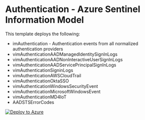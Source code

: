 # Authentication - Azure Sentinel Information Model

This template deploys the following:
* imAuthentication - Authentication events from all normalized authentication providers
* vimAuthenticationAADManagedIdentitySignInLogs
* vimAuthenticationAADNonInteractiveUserSignInLogs
* vimAuthenticationAADServicePrincipalSignInLogs
* vimAuthenticationSigninLogs
* vimAuthenticationAWSCloudTrail
* vimAuthenticationOktaSSO
* vimAuthenticationWindowsSecurityEvent
* vimAuthenticationMicrosoftWindowsEvent
* vimAuthenticationMD4IoT
* AADSTSErrorCodes


[![Deploy to Azure](https://aka.ms/deploytoazurebutton)](https://aka.ms/AzSentinelAuthenticationARM)
